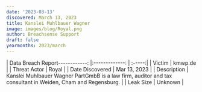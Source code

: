 ```yaml
---
date: '2023-03-13'
discovered: March 13, 2023
title: Kanslei Muhlbauer Wagner
image: images/blog/Royal.png
author: Breachsense Support
draft: false
yearmonths: 2023/march
---
```


| Data Breach Report------------:     |:-------------:    | :-----:|
| Victim      | kmwp.de      | 
| Threat Actor      | Royal      | 
| Date Discovered      | Mar 13, 2023      | 
| Description      | Kanslei Muhlbauer Wagner PartGmbB is a law firm, auditor and tax consultant in Weiden, Cham and Regensburg.      | 
| Leak Size      | Unknown      | 


